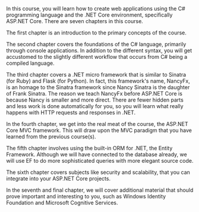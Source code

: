 In this course, you will learn how to create web applications using the C# programming language and the .NET Core environment, specifically ASP.NET Core. There are seven chapters in this course.

The first chapter is an introduction to the primary concepts of the course.

The second chapter covers the foundations of the C# language, primarily through console applications. In addition to the different syntax, you will get accustomed to the slightly different workflow that occurs from C# being a compiled language.

The third chapter covers a .NET micro framework that is similar to Sinatra (for Ruby) and Flask (for Python). In fact, this framework's name, NancyFx, is an homage to the Sinatra framework since Nancy Sinatra is the daughter of Frank Sinatra. The reason we teach NancyFx before ASP.NET Core is because Nancy is smaller and more direct. There are fewer hidden parts and less work is done automatically for you, so you will learn what really happens with HTTP requests and responses in .NET.

In the fourth chapter, we get into the real meat of the course, the ASP.NET Core MVC framework. This will draw upon the MVC paradigm that you have learned from the previous course(s).

The fifth chapter involves using the built-in ORM for .NET, the Entity Framework. Although we will have connected to the database already, we will use EF to do more sophisticated queries with more elegant source code.

The sixth chapter covers subjects like security and scalability, that you can integrate into your ASP.NET Core projects.

In the seventh and final chapter, we will cover additional material that should prove important and interesting to you, such as Windows Identity Foundation and Microsoft Cognitive Services.


